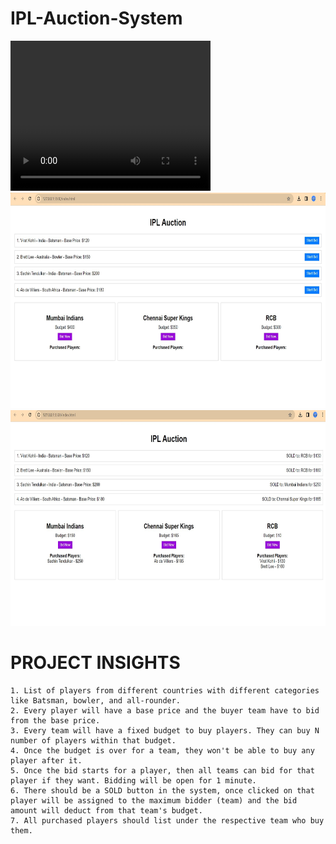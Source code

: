 # IPL-Auction-System

<video width="320" height="240" controls>
  <source src="

https://github.com/Akash1437/IPL-Auction-System/assets/107811139/14907fc4-ab0d-4ef2-a376-2809c255d3b1


" type="video/mp4">

</video>

 
 <br>


<img src="IPL1.jpg" alt="ss" width="747" height="345">
<br>
<img src="IPL2.jpg" alt="ss2" width="747" height="345">

# PROJECT INSIGHTS

    1. List of players from different countries with different categories like Batsman, bowler, and all-rounder.
    2. Every player will have a base price and the buyer team have to bid from the base price.
    3. Every team will have a fixed budget to buy players. They can buy N number of players within that budget.
    4. Once the budget is over for a team, they won't be able to buy any player after it.
    5. Once the bid starts for a player, then all teams can bid for that player if they want. Bidding will be open for 1 minute.
    6. There should be a SOLD button in the system, once clicked on that player will be assigned to the maximum bidder (team) and the bid amount will deduct from that team's budget.
    7. All purchased players should list under the respective team who buy them.
